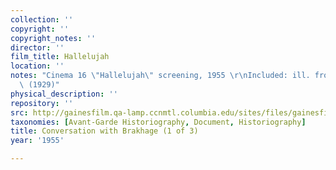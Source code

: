 ```yaml
---
collection: ''
copyright: ''
copyright_notes: ''
director: ''
film_title: Hallelujah
location: ''
notes: "Cinema 16 \"Hallelujah\" screening, 1955 \r\nIncluded: ill. from \"Hallelujah\"\
  \ (1929)"
physical_description: ''
repository: ''
src: http://gainesfilm.qa-lamp.ccnmtl.columbia.edu/sites/files/gainesfilm/images/brakhage_conversation1.jpg
taxonomies: [Avant-Garde Historiography, Document, Historiography]
title: Conversation with Brakhage (1 of 3)
year: '1955'

---
```

